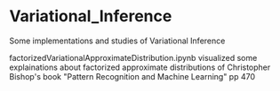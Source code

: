 # Variational_Inference
Some implementations and studies of Variational Inference

factorizedVariationalApproximateDistribution.ipynb visualized some explainations about factorized approximate distributions of Christopher Bishop's book "Pattern Recognition and Machine Learning" pp 470
